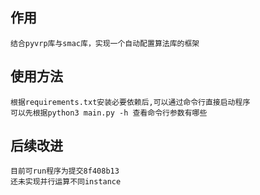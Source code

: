 ## 作用  
    结合pyvrp库与smac库，实现一个自动配置算法库的框架  
## 使用方法  
    根据requirements.txt安装必要依赖后,可以通过命令行直接启动程序 
    可以先根据python3 main.py -h 查看命令行参数有哪些  

## 后续改进  
    目前可run程序为提交8f408b13  
    还未实现并行运算不同instance
